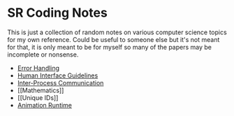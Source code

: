 # SR Coding Notes

This is just a collection of random notes on various computer science  topics for my own reference.
Could be useful to someone else but it's not meant for that, it is only meant to be for myself so many of the papers may be incomplete or nonsense.

- [Error Handling](ErrorHandling.md)
- [Human Interface Guidelines](HumanInterfaceGuidelines.md)
- [Inter-Process Communication](IPC.md)
- [[Mathematics]]
- [[Unique IDs]]
- [Animation Runtime](AnimationRuntime.md)
